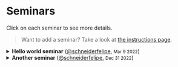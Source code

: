 # Seminars

Click on each seminar to see more details.

> Want to add a seminar? Take a look at [the instructions page](/seminars/instructions).
<details><summary><strong style="display: inline">Hello world seminar</strong> (<a href="https://github.com/schneiderfelipe">@schneiderfelipe</a>, <small><time datetime="2022-03-09T00:00:00">Mar 9 2022</time></small>)</summary><p>An example seminar about <a href="https://doi.org/10.1021/jacs.0c01622"><em>J. Am. Chem. Soc.</em> <strong>2020</strong>, 142, 24, 10869–10880</a>.</p></details><details><summary><strong style="display: inline">Another seminar</strong> (<a href="https://github.com/schneiderfelipe">@schneiderfelipe</a>, <small><time datetime="2022-12-31T00:00:00">Dec 31 2022</time></small>)</summary><p>A short description goes here if you'd like (references are welcome).</p>
<p>Very last day of the year!</p></details>
